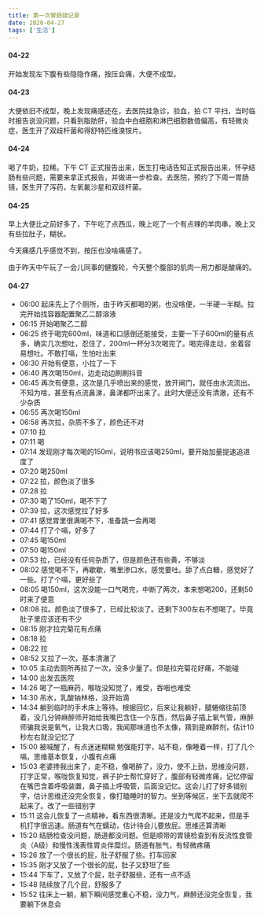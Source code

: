 ```yaml
---
title: 第一次胃肠镜记录
date: 2020-04-27
tags: ['生活']
---
```


#### 04-22

开始发现左下腹有些隐隐作痛，按压会痛，大便不成型。

#### 04-23

大便依旧不成型，晚上发现痛感还在，去医院挂急诊，验血，拍 CT 平扫，当时临时报告说没问题，只看到脂肪肝，验血中白细胞和淋巴细胞数值偏高，有轻微炎症，医生开了双歧杆菌和得舒特匹维溴铵片。

#### 04-24

喝了牛奶，拉稀。下午 CT 正式报告出来，医生打电话告知正式报告出来，怀孕结肠有些问题，需要来拿正式报告，并做进一步检查。去医院，预约了下周一胃肠镜，医生开了泻药，左氧氟沙星和双歧杆菌。

#### 04-25

早上大便比之前好多了，下午吃了点西瓜，晚上吃了一个有点辣的羊肉串，晚上又有些拉肚子，糊状。

今天痛感几乎感觉不到，按压也没啥痛感了。

由于昨天中午玩了一会儿同事的健腹轮，今天整个腹部的肌肉一用力都是酸痛的。

#### 04-27

- 06:00 起床先上了个厕所，由于昨天都喝的粥，也没啥便，一半硬一半糊。拉完开始找容器配置聚乙二醇溶液
- 06:15 开始喝聚乙二醇
- 06:25 终于喝完600ml，味道和口感倒还能接受，主要一下子600ml的量有点多，确实几次想吐，忍住了，200ml一杯分3次喝完了。喝完得走动，坐着容易想吐。不敢打嗝，生怕吐出来
- 06:30 开始有便意，小拉了一下
- 06:40 再次喝150ml，边走动边刷刷抖音
- 06:45 再次有便意，这次是几乎喷出来的感觉，放开闸门，就任由水流流出。不知为啥，甚至有点流鼻涕，鼻涕都吓出来了。此时大便还没有清澈，还有不少杂质
- 06:55 再次喝150ml
- 06:58 再次拉，杂质不多了，颜色还不对
- 07:10 拉
- 07:11 喝
- 07:14 发现刚才每次喝的150ml，说明书应该喝250ml，要开始加量提速追进度了
- 07:20 喝250ml
- 07:22 拉，颜色淡了很多
- 07:28 拉
- 07:30 喝了150ml，喝不下了
- 07:39 拉，这次感觉拉了好多
- 07:41 感觉胃里很满喝不下，准备跳一会再喝
- 07:44 打了个嗝，好多了
- 07:45 喝150ml
- 07:50 喝150ml
- 07:53 拉，已经没有任何杂质了，但是颜色还有些黄，不够淡
- 08:02 感觉喝不下，再歇歇，嘴里渗口水，感觉要吐。舔了点白糖，感觉好了一些。打了个嗝，更好些了
- 08:05 喝150ml，这次没能一口气喝完，中断了两次，本来想喝200，还剩50时来了便意
- 08:08 拉。颜色淡了很多了，已经比较淡了。还剩下300左右不想喝了。毕竟肚子里应该还有不少
- 08:15 刚才拉完菊花有点痛
- 08:18 拉
- 08:22 拉
- 08:52 又拉了一次，基本清澈了
- 10:05 主动去厕所再拉了一次，没多少量了。但是拉完菊花好痛，不能碰
- 14:00 出发去医院
- 14:26 喝了一瓶麻药，喉咙没知觉了，难受，吞咽也难受
- 14:30 吊水，乳酸钠林格，没开始滴
- 14:34 躺到临时的手术床上等待。根据回忆，后来让我躺好，腿蜷缩往前顶着，没几分钟麻醉师开始给我嘴巴含住一个东西，然后鼻子插上氧气管，麻醉师骗我说是氧气，让我大口吸，我闻那味道也不太像，猜到是麻醉剂，估计10秒左右就没记忆了
- 15:00 被喊醒了，有点迷迷糊糊
勉强能打字，站不稳，像睡着一样，打了几个嗝，思维基本恢复，小腹有点痛
- 15:03 老婆搀我出来了，走不稳，像喝醉了，没力，使不上劲，思维没问题，打字正常，喉咙恢复知觉，裤子护士帮忙穿好了，腹部有轻微疼痛，记忆停留在嘴巴含着呼吸装置，鼻子插上呼吸管，后面没记忆。这会儿打了好多错别字，估计思维还没完全恢复，像打瞌睡时的智力。坐到等候区，坐下去就爬不起来了。改了一些错别字
- 15:11 这会儿恢复了一点精神，看东西很清晰。还是没力气爬不起来，但是手机打字很迅速。肠道有气在蠕动，估计待会儿要放屁。思维还算清晰
- 15:20 结肠检查没问题，肠道都没问题。但是顺带的胃镜检查到有反流性食管炎（A级）和慢性浅表性胃炎伴糜烂。肠道有胀气，有轻微疼痛
- 15:26 放了一个很长的屁，肚子舒服了些。打车回家
- 15:35 刚才又放了一个很长的屁，肚子又舒坦了些
- 15:44 下车了，又放了个屁，肚子舒服些，还有一点不适
- 15:48 陆续放了几个屁，舒服多了
- 15:52 往床上一躺，躺下瞬间感觉重心不稳，没力气，麻醉还没完全恢复，我要躺下休息会

